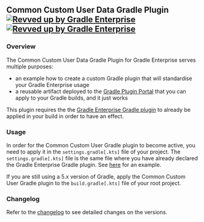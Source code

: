 ## Common Custom User Data Gradle Plugin [![Revved up by Gradle Enterprise](https://img.shields.io/maven-metadata/v.svg?metadataUrl=https://plugins.gradle.org/m2/com/gradle/common-custom-user-data-gradle-plugin/maven-metadata.xml?label=version)](https://plugins.gradle.org/plugin/com.gradle.common-custom-user-data-gradle-plugin) [![Revved up by Gradle Enterprise](https://img.shields.io/badge/Revved%20up%20by-Gradle%20Enterprise-06A0CE?logo=Gradle&labelColor=02303A)](https://ge.gradle.org/scans)

### Overview

The Common Custom User Data Gradle Plugin for Gradle Enterprise serves multiple purposes:
- an example how to create a custom Gradle plugin that will standardise your Gradle Enterprise usage
- a reusable artifact deployed to the [Gradle Plugin Portal](https://plugins.gradle.org/plugin/com.gradle.common-custom-user-data-gradle-plugin) that you can apply to your Gradle builds, and it just works 
  
This plugin requires the the [Gradle Enterprise Gradle plugin](https://plugins.gradle.org/plugin/com.gradle.enterprise) to already be applied in your build in order to have an effect.

### Usage

In order for the Common Custom User Gradle plugin to become active, you need to apply it in the `settings.gradle[.kts]` file of your project. The `settings.gradle[.kts]` file is the same file where you have already declared the Gradle Enterprise Gradle plugin. See [here](https://github.com/gradle/gradle-enterprise-build-config-samples/blob/master/common-custom-user-data-gradle-plugin/settings.gradle) for an example.

If you are still using a 5.x version of Gradle, apply the Common Custom User Gradle plugin to the `build.gradle[.kts]` file of your root project.

### Changelog

Refer to the [changelog](https://github.com/gradle/gradle-enterprise-build-config-samples/blob/master/common-custom-user-data-gradle-plugin/CHANGELOG.md) to see detailed changes on the versions.

